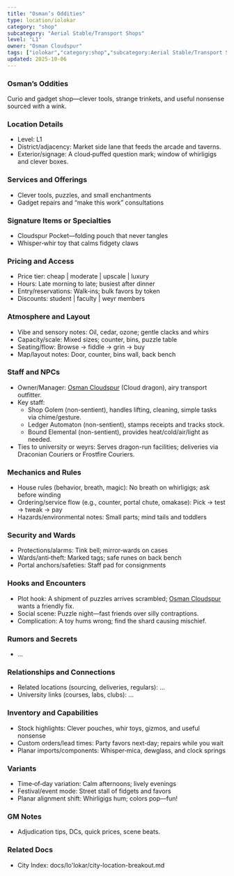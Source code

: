 ```yaml
---
title: "Osman’s Oddities"
type: location/iolokar
category: "shop"
subcategory: "Aerial Stable/Transport Shops"
level: "L1"
owner: "Osman Cloudspur"
tags: ["iolokar","category:shop","subcategory:Aerial Stable/Transport Shops","level:L1"]
updated: 2025-10-06
---
```

### Osman’s Oddities

Curio and gadget shop—clever tools, strange trinkets, and useful nonsense sourced with a wink.

### Location Details

- Level: L1
- District/adjacency: Market side lane that feeds the arcade and taverns.
- Exterior/signage: A cloud‑puffed question mark; window of whirligigs and clever boxes.

### Services and Offerings

- Clever tools, puzzles, and small enchantments
- Gadget repairs and “make this work” consultations

### Signature Items or Specialties

- Cloudspur Pocket—folding pouch that never tangles
- Whisper‑whir toy that calms fidgety claws

### Pricing and Access

- Price tier: cheap | moderate | upscale | luxury
- Hours: Late morning to late; busiest after dinner
- Entry/reservations: Walk‑ins; bulk favors by token
- Discounts: student | faculty | weyr members

### Atmosphere and Layout

- Vibe and sensory notes: Oil, cedar, ozone; gentle clacks and whirs
- Capacity/scale: Mixed sizes; counter, bins, puzzle table
- Seating/flow: Browse → fiddle → grin → buy
- Map/layout notes: Door, counter, bins wall, back bench

### Staff and NPCs

- Owner/Manager: [Osman Cloudspur](../People/osman-cloudspur.md) (Cloud dragon), airy transport outfitter.
- Key staff:
  - Shop Golem (non-sentient), handles lifting, cleaning, simple tasks via chime/gesture.
  - Ledger Automaton (non-sentient), stamps receipts and tracks stock.
  - Bound Elemental (non-sentient), provides heat/cold/air/light as needed.
- Ties to university or weyrs: Serves dragon-run facilities; deliveries via Draconian Couriers or Frostfire Couriers.

### Mechanics and Rules

- House rules (behavior, breath, magic): No breath on whirligigs; ask before winding
- Ordering/service flow (e.g., counter, portal chute, omakase): Pick → test → tweak → pay
- Hazards/environmental notes: Small parts; mind tails and toddlers

### Security and Wards

- Protections/alarms: Tink bell; mirror‑wards on cases
- Wards/anti‑theft: Marked tags; safe runes on back bench
- Portal anchors/safeties: Staff pad for consignments

### Hooks and Encounters

- Plot hook: A shipment of puzzles arrives scrambled; [Osman Cloudspur](../People/osman-cloudspur.md) wants a friendly fix.
- Social scene: Puzzle night—fast friends over silly contraptions.
- Complication: A toy hums wrong; find the shard causing mischief.

### Rumors and Secrets

- ...

### Relationships and Connections

- Related locations (sourcing, deliveries, regulars): ...
- University links (courses, labs, clubs): ...

### Inventory and Capabilities

- Stock highlights: Clever pouches, whir toys, gizmos, and useful nonsense
- Custom orders/lead times: Party favors next‑day; repairs while you wait
- Planar imports/components: Whisper‑mica, dewglass, and clock springs

### Variants

- Time‑of‑day variation: Calm afternoons; lively evenings
- Festival/event mode: Street stall of fidgets and favors
- Planar alignment shift: Whirligigs hum; colors pop—fun!

### GM Notes

- Adjudication tips, DCs, quick prices, scene beats.

### Related Docs

- City Index: docs/Io'lokar/city-location-breakout.md
